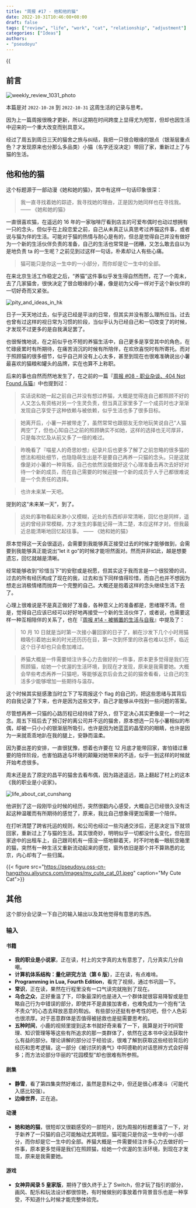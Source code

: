 ```yaml
---
title: "周报 #17 - 他和他的猫"
date: 2022-10-31T10:46:08+08:00
draft: false
tags: ["review", "life", "work", "cat", "relationship", "adjustment"]
categories: ["Ideas"]
authors:
- "pseudoyu"
---
```


{{<audio src="audios/here_after_us.mp3" caption="《后来的我们 - 五月天》" >}}

## 前言

![weekly_review_1031_photo](https://pseudoyu.oss-cn-hangzhou.aliyuncs.com/images/weekly_review_1031_photo.png)

本篇是对 `2022-10-28` 到 `2022-10-31` 这周生活的记录与思考。

因为上一篇周报很晚才更新，所以这期在时间跨度上显得尤为短暂，但却也因生活中迎来的一个重大改变而别具意义。

经过了周五到周日三天的猫舍之旅与纠结，我把一只很合眼缘的银点（银渐层重点色？才发现原来也分那么多品类）小猫（名字还没决定）带回了家，重新过上了与猫的生活。

## 他和他的猫

这个标题源于一部动漫《她和她的猫》，其中有这样一句话印象很深：

> 我一直寻找着她的踪迹，我寻找她的理由，正是因为她同样也在寻找我。 —— 《她和她的猫》

一直很喜欢猫，在遥远的 16 年的一家咖啡厅看到店主的可爱布偶时也动过想拥有一只的念头，但似乎在上段恋爱之前，自己从未真正认真思考过养猫这件事，或者说与猫为伴的生活。可能对于猫的热情与耐心是有的，但总是觉得自己并没有做好为一个新的生活伙伴负责的准备，自己的生活也常常是一团糟，又怎么敢去自以为是地负责 ta 的一生呢？之前见到过这样一句话，朴素却让人有些心痛。

> 猫可能只是你这一生中的一小部分，而你却是它一生中的全部。

在来北京生活工作稳定之后，“养猫”这件事似乎发生得自然而然，花了一个周末，去了几家猫舍，很快决定了很合眼缘的小薯，像是初为父母一样对于这个新伙伴的一切好奇而又紧张。

![pity_and_ideas_in_hk](https://pseudoyu.oss-cn-hangzhou.aliyuncs.com/images/pity_and_ideas_in_hk.png)

日子一天天地过去，似乎这已经是平淡的日常，但其实并没有那么理所应当。过去也曾有过这样的视日常为习惯的阶段，当似乎认为已经自己和一切改变了的时候，才发现不过更多的是自我满足罢了。

也很惭愧地说，在之前似乎也不短的养猫生活中，自己更多是享受其中的角色，在忙碌疲累时有所期待，在痛苦消沉的时候有所陪伴，在欢欣喜悦时有所寄托。而对于照顾猫的很多细节，似乎自己并没有上心太多，甚至到现在也很难准确说出小薯最喜欢的猫粮和罐头的品牌，实在也算不上称职。

后来的事也自然而然地发生了，在之前的一篇『[周报 #08 - 职业杂谈、404 Not Found 与猫](https://www.pseudoyu.com/zh/2022/08/22/weekly_review_20220822/)』中也提到过：

> 实话说和她一起之前自己并没有想过养猫，大概是觉得连自己都照顾不好的人又怎么有资格对另一个生灵负责，但当真正家里多了一个成员时也才渐渐发现自己享受于这种依赖与被依赖，似乎生活也多了很多目标。

> 她离开后，小薯一并被带走了，虽然常常也跟朋友无奈地玩笑说自己“人猫两空”了，但也心知自己之前的照顾确实不如她，这样的选择也无可厚非，只是每次忆及从前又多了一倍的难过。

> 昨晚看了『喵星人的奇思妙想』纪录片后也更多了解了之前忽略的很多猫的想法和相处细节，也隐隐萌生出是不是要自己再养一只猫的念头。只是这就像是对小薯的一种背叛，自己也依然没能做好这个心理准备去再次去好好对待一个新的成员，而在自己需要的时候迎接一个新的成员于人于己都很难说是一个负责任的选择。

> 也许未来某一天吧。

提到的这“未来某一天”，到了。

> 远处的事物看起来渺小又模糊，近处的东西却非常清晰，回忆也是同样，遥远的曾经非常模糊，方才发生的事能记得一清二楚，本应这样才对。但我最近总能清晰地回忆起往事。 —— 《她和她的猫》

原本觉得这一天会很遥远，会需要到我能够真正接受过去的时候才能够做到，会需要到我能够真正能说出“let it go”的时候才能坦然面对。然而并非如此，越是想要遗忘，回忆就越是清晰。

经常能够收到“珍惜当下”的安慰或是祝愿，但其实这于我而言是一个很狡猾的词，过去的所有经历构成了现在的我，过去和当下同样值得珍惜，而自己也并不想因为想走出消极情绪而抛弃一个完整的自己。大概还是抱着这样的念头继续生活下去了。

心理上很难说是不是真正做好了准备，各种意义上的准备都是，思绪理不清。但是，觉得自己应该已经可以好好地再接受一个新的生活伙伴了，或者说，也需要这样一种互相陪伴的关系了，也在『[周报 #14 - 被搁置的生活与自我](https://www.pseudoyu.com/zh/2022/10/09/weekly_review_20221009/)』中提及了：

> 10 月 10 日就是当时第一次接小薯回家的日子了，躺在沙发下几个小时用猫粮吸引着她出来的时光还历历在目，第一次到怀里的欣喜也难以忘怀，临近这个日子却也只会愈加难过。

> 养猫大概是一件需要倾注许多心力去做好的一件事，原本更多觉得是我们在照顾猫，给她一个优渥的生活环境，到现在才发现，原来是我需要她。大概会早些考虑再养一只猫吧，等能够返京后会去之前的猫舍看看，让自己的生活多少能够增加一些期待与温存。

这个时候其实挺感激当时立下了写周报这个 flag 的自己的，把这些思绪与其背后的自我记录了下来，也许是因为这些文字，自己才能够从中找到一些问题的答案。

尽管想再养一只猫的心路历程已经持续了好久，但下定决心其实更像是一个一时之念。周五下班后去了预订好的离公司并不远的猫舍，原本想选一只与小薯相似的布偶，却被一只小小的银渐层所吸引，也许是因为她蓝蓝的晶莹的的眼睛，也许是因为一来就乖乖地趴在我的腿上，安静而温柔。

因为要出差的安排，一直很犹豫，想着也许要在 12 月底才能带回家，害怕错过重要的陪伴阶段，也害怕路途与环境的颠簸对她带来的不适，似乎一到这样的时候就开始考虑很多。

周末还是去了原定的昌平的猫舍去看布偶，因为路途遥远，路上翻起了村上的这本《我的职业是小说家》。

![life_about_cat_cunshang](https://pseudoyu.oss-cn-hangzhou.aliyuncs.com/images/life_about_cat_cunshang.jpeg)

他讲到了这一段刚毕业时候的经历，突然很戳内心感受，大概自己已经很久没有泛起这种温暖而有所期待的感觉了，原来，我比自己想象得更加需要一个陪伴。

在打听清楚了跨省托运的规则，和公司也经过一些沟通交涉后，还是决定当下就领回家，重新过上了与猫的生活。其实很奇妙，明明似乎一切都没什么变化，但在回家途中的出租车上，自己跟司机有一搭没一搭地聊着天，时不时地看一眼航空箱里的猫，突然有一种生活又重新流动起来的感觉，窗外依旧是那个并不算熟悉的北京，内心却有了一些归属。

{{< figure src="https://pseudoyu.oss-cn-hangzhou.aliyuncs.com/images/my_cute_cat_01.jpeg" caption="My Cute Cat">}}

## 其他

这个部分会记录一下自己的输入输出以及其他觉得有意思的东西。

### 输入

#### 书籍

- **我的职业是小说家**，正在读，村上的文字真的太有意思了，几分真实几分自嘲。
- **计算机体系结构：量化研究方法（第 6 版）**，正在读，有点难啃。
- **Programming in Lua, Fourth Edition**，看完了视频，通过书巩固一下。
- **常识**，正在读，果然在行程里没有一口气读完就拖到了现在。
- **乌合之众**，正好重温了下，印象最深的也是进入一个群体就很容易降智或是忽略自己行为中错误的部分，即使并不是直接加害者，也难免成为一个抱有“法不责众”的心态去释放恶意的帮凶。 有些部分还挺有参考性的吧，但个人色彩也很浓厚。对于恶意群体是否值得被拯救也是挺需要思考的。
- **五种时间**，小鹿的视频里提到这本书就好奇来看了一下，我算是对于时间管理、知识管理等等这些有所追求的那一类群体了，依然在这本书中没法获取什么有益的部分。理论讲解的部分过于经验谈，很难了解到获取这些经验背后的经历和思考逻辑，这一部分《被讨厌的勇气》中阿德勒的对话思辨方式会好得多；而方法论部分华丽的“花园模型”却也很难有所参照。

#### 剧集

- **静雪**，看了第四集突然好难过，虽然是意料之中，但还是很心疼凑斗（可能代入感比较强）。
- **边缘世界**，正在追。

#### 动漫

- **她和她的猫**，很短却又很戳感受的一部短片，因为周报的标题重温了一下，对于新养了一只猫的自己可能触动尤其明显。猫可能只是你这一生中的一小部分，而你却是它一生中的全部。养猫大概是一件需要倾注许多心力去做好的一件事，原本更多觉得是我们在照顾猫，给她一个优渥的生活环境，到现在才发现，原来是我需要她。

#### 游戏

- **女神异闻录 5 皇家版**，期待了很久终于上了 Switch，但才玩了指引的部分，画风、配乐和玩法设计都很惊艳，有时候做别的事放着作背景音乐也是一种享受，不知道什么时候才能完整体验完。
